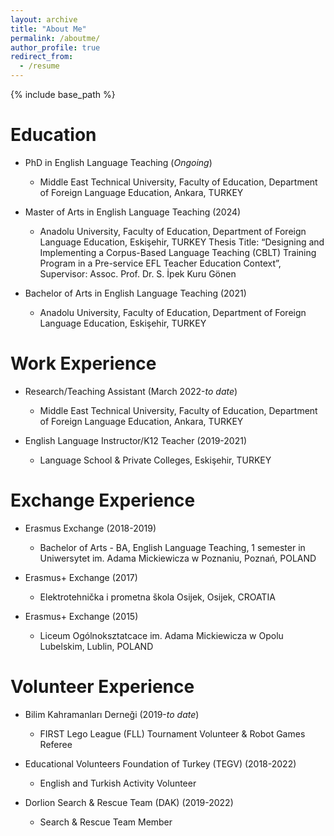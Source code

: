 ```yaml
---
layout: archive
title: "About Me"
permalink: /aboutme/
author_profile: true
redirect_from:
  - /resume
---
```


{% include base_path %}

Education
======
* PhD in English Language Teaching (<var>Ongoing</var>)
  * Middle East Technical University, Faculty of Education, Department of Foreign Language Education, Ankara, TURKEY


* Master of Arts in English Language Teaching (2024)
  * Anadolu University, Faculty of Education, Department of Foreign Language Education, Eskişehir, TURKEY
    Thesis Title: “Designing and Implementing a Corpus-Based Language Teaching (CBLT) Training Program in a Pre-service EFL Teacher Education Context”, Supervisor: Assoc. Prof. Dr. S. İpek Kuru Gönen

  
* Bachelor of Arts in English Language Teaching (2021)
  * Anadolu University, Faculty of Education, Department of Foreign Language Education, Eskişehir, TURKEY



Work Experience
======
* Research/Teaching Assistant (March 2022-<var>to date</var>)
  * Middle East Technical University, Faculty of Education, Department of Foreign Language Education, Ankara, TURKEY

    
* English Language Instructor/K12 Teacher (2019-2021)
  * Language School & Private Colleges, Eskişehir, TURKEY



Exchange Experience
======
* Erasmus Exchange (2018-2019)
  * Bachelor of Arts - BA, English Language Teaching, 1 semester in Uniwersytet im. Adama Mickiewicza w Poznaniu, Poznań, POLAND

* Erasmus+ Exchange (2017)
  * Elektrotehnička i prometna škola Osijek, Osijek, CROATIA
    
* Erasmus+ Exchange (2015)
  * Liceum Ogólnoksztatcace im. Adama Mickiewicza w Opolu Lubelskim, Lublin, POLAND
  



Volunteer Experience
======
* Bilim Kahramanları Derneği (2019-<var>to date</var>)
  * FIRST Lego League (FLL) Tournament Volunteer & Robot Games Referee 

* Educational Volunteers Foundation of Turkey (TEGV) (2018-2022)
  * English and Turkish Activity Volunteer
    
* Dorlion Search & Rescue Team (DAK) (2019-2022)
  * Search & Rescue Team Member
